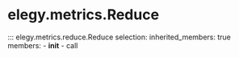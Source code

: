 
# elegy.metrics.Reduce
::: elegy.metrics.reduce.Reduce
    selection:
        inherited_members: true
        members:
            - __init__
            - call
        